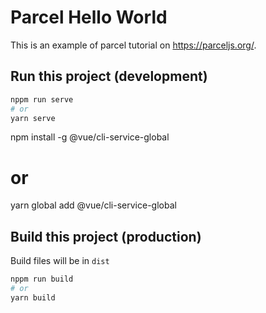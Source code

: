 # Parcel Hello World

This is an example of parcel tutorial on https://parceljs.org/.

## Run this project (development)

```bash
nppm run serve
# or
yarn serve
```

npm install -g @vue/cli-service-global
# or
yarn global add @vue/cli-service-global

## Build this project (production)

Build files will be in `dist`

```bash
nppm run build
# or
yarn build
```
